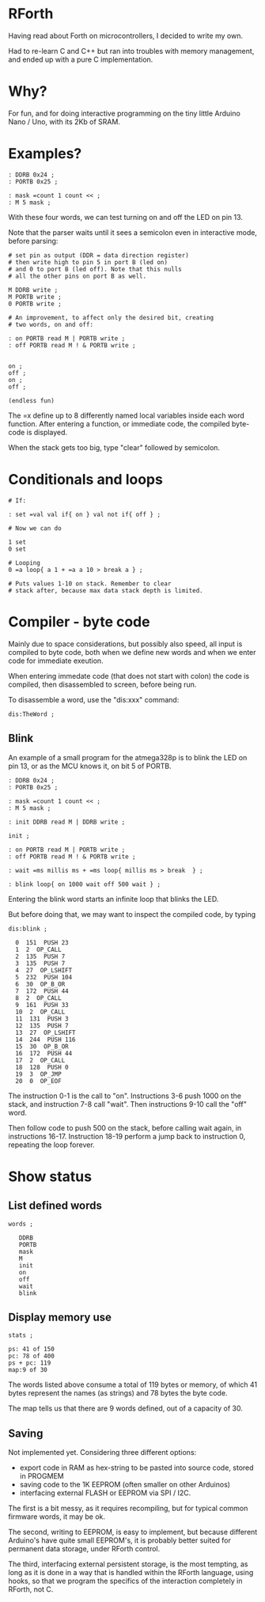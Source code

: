 # RForth

Having read about Forth on microcontrollers, I decided to write my own.

Had to re-learn C and C++ but ran into troubles with memory management, and
ended up with a pure C implementation. 

# Why?

For fun, and for doing interactive programming on the tiny little Arduino
Nano / Uno, with its 2Kb of SRAM. 

# Examples?

```
: DDRB 0x24 ;
: PORTB 0x25 ;

: mask =count 1 count << ;
: M 5 mask ;

```

With these four words, we can test turning on and off the LED on pin 13.

Note that the parser waits until it sees a semicolon even in interactive mode,
before parsing:

```
# set pin as output (DDR = data direction register)
# then write high to pin 5 in port B (led on)
# and 0 to port B (led off). Note that this nulls
# all the other pins on port B as well.

M DDRB write ;  
M PORTB write ; 
0 PORTB write ; 

# An improvement, to affect only the desired bit, creating
# two words, on and off:

: on PORTB read M | PORTB write ;
: off PORTB read M ! & PORTB write ;


on ;
off ;
on ;
off ;

(endless fun)

```

The =x define up to 8 differently named local variables inside 
each word function. After entering a function, or immediate code, 
the compiled byte-code is displayed.

When the stack gets too big, type "clear" followed by semicolon.

# Conditionals and loops

```
# If: 

: set =val val if{ on } val not if{ off } ;

# Now we can do

1 set
0 set

# Looping
0 =a loop{ a 1 + =a a 10 > break a } ;

# Puts values 1-10 on stack. Remember to clear
# stack after, because max data stack depth is limited.

```


# Compiler - byte code

Mainly due to space considerations, but possibly also speed, all input is 
compiled to byte code, both when we define new words and when we enter code
for immediate exeution.


When entering immedate code (that does not start with colon) the code is compiled,
then disassembled to screen, before being run.

To disassemble a word, use the "dis:xxx" command:

```
dis:TheWord ; 
```

## Blink 

An example of a small program for the atmega328p is to blink the LED on
pin 13, or as the MCU knows it, on bit 5 of PORTB.

```
: DDRB 0x24 ;
: PORTB 0x25 ;

: mask =count 1 count << ;
: M 5 mask ;

: init DDRB read M | DDRB write ;

init ;

: on PORTB read M | PORTB write ;
: off PORTB read M ! & PORTB write ;

: wait =ms millis ms + =ms loop{ millis ms > break  } ;

: blink loop{ on 1000 wait off 500 wait } ;
```

Entering the blink word starts an infinite loop that blinks the LED.

But before doing that, we may want to inspect the compiled code,
by typing 
```
dis:blink ;

  0  151  PUSH 23
  1  2  OP_CALL
  2  135  PUSH 7
  3  135  PUSH 7
  4  27  OP_LSHIFT
  5  232  PUSH 104
  6  30  OP_B_OR
  7  172  PUSH 44
  8  2  OP_CALL
  9  161  PUSH 33
  10  2  OP_CALL
  11  131  PUSH 3
  12  135  PUSH 7
  13  27  OP_LSHIFT
  14  244  PUSH 116
  15  30  OP_B_OR
  16  172  PUSH 44
  17  2  OP_CALL
  18  128  PUSH 0
  19  3  OP_JMP
  20  0  OP_EOF
```

The instruction 0-1 is the call to "on". Instructions 3-6 push 1000 on the stack,
and instruction 7-8 call "wait". Then instructions 9-10 call the "off" word.

Then follow code to push 500 on the stack, before calling wait again, in 
instructions 16-17. Instruction 18-19 perform a jump back to instruction 0, repeating
the loop forever.

# Show status

## List defined words

```
words ;

   DDRB
   PORTB
   mask
   M
   init
   on
   off
   wait
   blink

```

## Display memory use

```
stats ;

ps: 41 of 150
pc: 78 of 400
ps + pc: 119
map:9 of 30

```
The words listed above consume a total of 119 bytes or memory, of which 41
bytes represent the names (as strings) and 78 bytes the byte code.

The map tells us that there are 9 words defined, out of a capacity of 30.

## Saving

Not implemented yet. Considering three different options:

- export code in RAM as hex-string to be pasted into source code, stored in PROGMEM
- saving code to the 1K EEPROM (often smaller on other Arduinos)
- interfacing external FLASH or EEPROM via SPI / I2C.

The first is a bit messy, as it requires recompiling, but for typical common firmware
words, it may be ok.

The second, writing to EEPROM, is easy to implement, but because different Arduino's
have quite small EEPROM's, it is probably better suited for permanent data storage,
under RForth control.

The third, interfacing external persistent storage, is the most tempting, as long
as it is done in a way that is handled within the RForth language, using hooks,
so that we program the specifics of the interaction completely in RForth, not C. 




